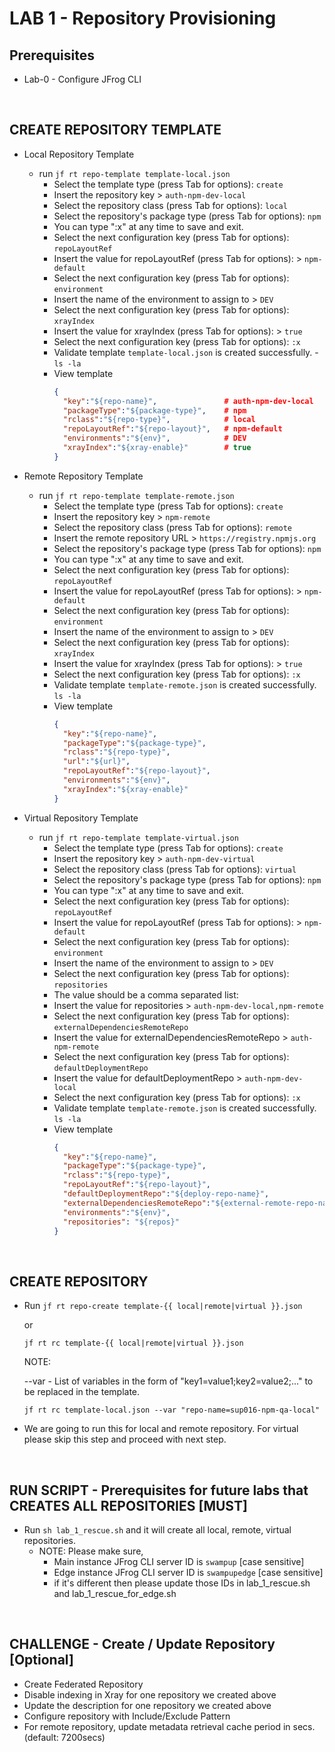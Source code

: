 # LAB 1 - Repository Provisioning

## Prerequisites
- Lab-0 - Configure JFrog CLI

<br />


## CREATE REPOSITORY TEMPLATE
- Local Repository Template
    - run ``jf rt repo-template template-local.json``
        - Select the template type (press Tab for options): `create`
        - Insert the repository key > `auth-npm-dev-local`
        - Select the repository class (press Tab for options): `local`
        - Select the repository's package type (press Tab for options): `npm`
        - You can type ":x" at any time to save and exit.
        - Select the next configuration key (press Tab for options): `repoLayoutRef`
        - Insert the value for repoLayoutRef (press Tab for options): > `npm-default`
        - Select the next configuration key (press Tab for options): `environment`
        - Insert the name of the environment to assign to > `DEV`
        - Select the next configuration key (press Tab for options): `xrayIndex`
        - Insert the value for xrayIndex (press Tab for options): > `true`
        - Select the next configuration key (press Tab for options): `:x`
        - Validate template `template-local.json` is created successfully. - ``ls -la``
        - View template
          ```json
          {
            "key":"${repo-name}",               # auth-npm-dev-local
            "packageType":"${package-type}",    # npm
            "rclass":"${repo-type}",            # local
            "repoLayoutRef":"${repo-layout}",   # npm-default
            "environments":"${env}",            # DEV
            "xrayIndex":"${xray-enable}"        # true
          }
          ```

- Remote Repository Template
    - run ``jf rt repo-template template-remote.json``
        - Select the template type (press Tab for options): `create`
        - Insert the repository key > `npm-remote`
        - Select the repository class (press Tab for options): `remote`
        - Insert the remote repository URL > `https://registry.npmjs.org`
        - Select the repository's package type (press Tab for options): `npm`
        - You can type ":x" at any time to save and exit.
        - Select the next configuration key (press Tab for options): `repoLayoutRef`
        - Insert the value for repoLayoutRef (press Tab for options): > `npm-default`
        - Select the next configuration key (press Tab for options): `environment`
        - Insert the name of the environment to assign to > `DEV`
        - Select the next configuration key (press Tab for options): `xrayIndex`
        - Insert the value for xrayIndex (press Tab for options): > `true`
        - Select the next configuration key (press Tab for options): `:x`
        - Validate template `template-remote.json` is created successfully. ``ls -la``
        - View template
          ```json
          {
            "key":"${repo-name}",
            "packageType":"${package-type}",
            "rclass":"${repo-type}",
            "url":"${url}",
            "repoLayoutRef":"${repo-layout}",
            "environments":"${env}",           
            "xrayIndex":"${xray-enable}"
          }
          ```
          
- Virtual Repository Template
    - run ``jf rt repo-template template-virtual.json``
        - Select the template type (press Tab for options): `create`
        - Insert the repository key > `auth-npm-dev-virtual`
        - Select the repository class (press Tab for options): `virtual`
        - Select the repository's package type (press Tab for options): `npm`
        - You can type ":x" at any time to save and exit.
        - Select the next configuration key (press Tab for options): `repoLayoutRef`
        - Insert the value for repoLayoutRef (press Tab for options): > `npm-default`
        - Select the next configuration key (press Tab for options): `environment`
        - Insert the name of the environment to assign to > `DEV`
        - Select the next configuration key (press Tab for options): `repositories`
        - The value should be a comma separated list:
        - Insert the value for repositories > `auth-npm-dev-local,npm-remote`
        - Select the next configuration key (press Tab for options): `externalDependenciesRemoteRepo`
        - Insert the value for externalDependenciesRemoteRepo > `auth-npm-remote`
        - Select the next configuration key (press Tab for options): `defaultDeploymentRepo`
        - Insert the value for defaultDeploymentRepo > `auth-npm-dev-local`
        - Select the next configuration key (press Tab for options): `:x`
        - Validate template `template-remote.json` is created successfully. ``ls -la``
        - View template
          ```json
          {
            "key":"${repo-name}",
            "packageType":"${package-type}",
            "rclass":"${repo-type}",
            "repoLayoutRef":"${repo-layout}",
            "defaultDeploymentRepo":"${deploy-repo-name}",
            "externalDependenciesRemoteRepo":"${external-remote-repo-name}",
            "environments":"${env}",
            "repositories": "${repos}"
          }
          ```

<br />

## CREATE REPOSITORY
- Run ``jf rt repo-create template-{{ local|remote|virtual }}.json``

  or

  ``jf rt rc template-{{ local|remote|virtual }}.json``


    NOTE: 

    --var - List of variables in the form of "key1=value1;key2=value2;..." to be replaced in the template.
    
    ``jf rt rc template-local.json --var "repo-name=sup016-npm-qa-local"``

- We are going to run this for local and remote repository. For virtual please skip this step and proceed with next step.

<br />


## RUN SCRIPT - Prerequisites for future labs that CREATES ALL REPOSITORIES [MUST]
- Run `sh lab_1_rescue.sh` and it will create all local, remote, virtual repositories.
  - NOTE: Please make sure, 
    - Main instance JFrog CLI server ID  is `swampup` [case sensitive]
    - Edge instance JFrog CLI server ID  is `swampupedge` [case sensitive]
    - if it's different then please update those IDs in lab_1_rescue.sh and lab_1_rescue_for_edge.sh

<br />

## CHALLENGE - Create / Update Repository [Optional]
- Create Federated Repository
- Disable indexing in Xray for one repository we created above
- Update the description for one repository we created above
- Configure repository with Include/Exclude Pattern
- For remote repository, update metadata retrieval cache period in secs. (default: 7200secs)
